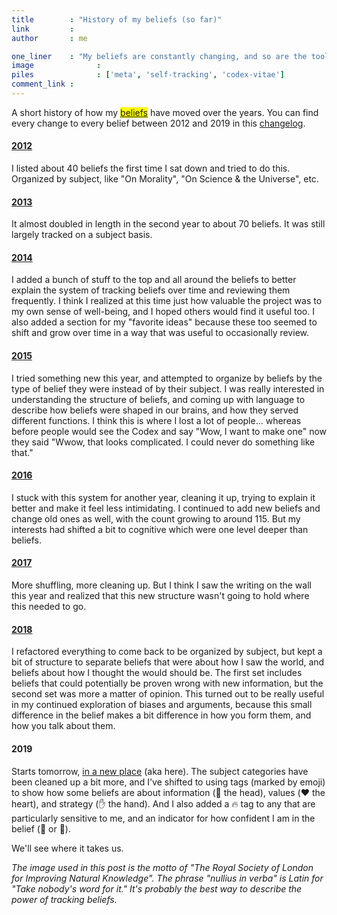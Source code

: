 ```yaml
---
title        : "History of my beliefs (so far)"
link         : 
author       : me

one_liner    : "My beliefs are constantly changing, and so are the tools I use to share them."
image			   : 
piles			   : ['meta', 'self-tracking', 'codex-vitae']
comment_link : 
---
```


A short history of how my <mark><a href="/beliefs">beliefs</a></mark> have moved over the years. You can find every change to every belief between 2012 and 2019 in this [changelog](https://github.com/busterbenson/public/commits/master).

#### [2012](https://github.com/busterbenson/public/blob/master/book-of-beliefs-2012.md)

I listed about 40 beliefs the first time I sat down and tried to do this. Organized by subject, like "On Morality", "On Science & the Universe", etc.

#### [2013](https://github.com/busterbenson/public/blob/master/book-of-beliefs-2013.md)

It almost doubled in length in the second year to about 70 beliefs. It was still largely tracked on a subject basis.

#### [2014](https://github.com/busterbenson/public/blob/master/book-of-beliefs-2014.md)

I added a bunch of stuff to the top and all around the beliefs to better explain the system of tracking beliefs over time and reviewing them frequently. I think I realized at this time just how valuable the project was to my own sense of well-being, and I hoped others would find it useful too. I also added a section for my "favorite ideas" because these too seemed to shift and grow over time in a way that was useful to occasionally review.

#### [2015](https://github.com/busterbenson/public/blob/master/book-of-beliefs-2015.md)

I tried something new this year, and attempted to organize by beliefs by the type of belief they were instead of by their subject. I was really interested in understanding the structure of beliefs, and coming up with language to describe how beliefs were shaped in our brains, and how they served different functions. I think this is where I lost a lot of people... whereas before people would see the Codex and say "Wow, I want to make one" now they said "Wwow, that looks complicated. I could never do something like that." 

#### [2016](https://github.com/busterbenson/public/blob/master/book-of-beliefs-2016.md)

I stuck with this system for another year, cleaning it up, trying to explain it better and make it feel less intimidating. I continued to add new beliefs and change old ones as well, with the count growing to around 115. But my interests had shifted a bit to cognitive which were one level deeper than beliefs. 

#### [2017](https://github.com/busterbenson/public/blob/master/book-of-beliefs-2017.md)

More shuffling, more cleaning up. But I think I saw the writing on the wall this year and realized that this new structure wasn't going to hold where this needed to go. 

#### [2018](https://github.com/busterbenson/public/blob/master/book-of-beliefs.md)

I refactored everything to come back to be organized by subject, but kept a bit of structure to separate beliefs that were about how I saw the world, and beliefs about how I thought the would should be. The first set includes beliefs that could potentially be proven wrong with new information, but the second set was more a matter of opinion. This turned out to be really useful in my continued exploration of biases and arguments, because this small difference in the belief makes a bit difference in how you form them, and how you talk about them.

#### 2019

Starts tomorrow, <a href="/beliefs">in a new place</a> (aka here). The subject categories have been cleaned up a bit more, and I've shifted to using tags (marked by emoji) to show how some beliefs are about information (🧠 the head), values (❤️ the heart), and strategy (✋ the hand). And I also added a 🔥 tag to any that are particularly sensitive to me, and an indicator for how confident I am in the belief (💪 or 🤞). 

We'll see where it takes us. 

*The image used in this post is the motto of "The Royal Society of London for Improving Natural Knowledge". The phrase "nullius in verba" is Latin for "Take nobody's word for it." It's probably the best way to describe the power of tracking beliefs.*

